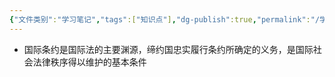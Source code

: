 ```yaml
---
{"文件类别":"学习笔记","tags":["知识点"],"dg-publish":true,"permalink":"/学习笔记/知识点/国际条约/","dgPassFrontmatter":true}
---
```


- 国际条约是国际法的主要渊源，缔约国忠实履行条约所确定的义务，是国际社会法律秩序得以维护的基本条件